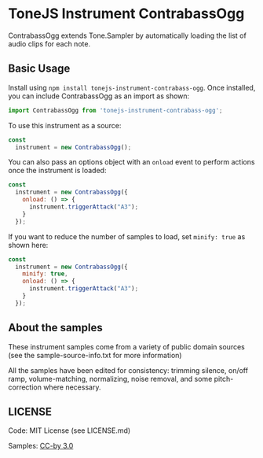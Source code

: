 # ToneJS Instrument ContrabassOgg

ContrabassOgg extends Tone.Sampler by automatically loading the list of audio clips for each note.

## Basic Usage

Install using `npm install tonejs-instrument-contrabass-ogg`. Once installed, you can include ContrabassOgg as an import as shown:

```javascript
import ContrabassOgg from 'tonejs-instrument-contrabass-ogg';
```

To use this instrument as a source:

```javascript
const
  instrument = new ContrabassOgg();
```

You can also pass an options object with an `onload` event to perform actions once the instrument is loaded:

```javascript
const
  instrument = new ContrabassOgg({
    onload: () => {
      instrument.triggerAttack("A3");
    }
  });
```

If you want to reduce the number of samples to load, set `minify: true` as shown here:

```javascript
const
  instrument = new ContrabassOgg({
    minify: true,
    onload: () => {
      instrument.triggerAttack("A3");
    }
  });
```

## About the samples

These instrument samples come from a variety of public domain sources (see the sample-source-info.txt for more information)

All the samples have been edited for consistency: trimming silence, on/off ramp, volume-matching, normalizing, noise removal, and some pitch-correction where necessary.

## LICENSE

Code: MIT License (see LICENSE.md)

Samples: [CC-by 3.0](https://creativecommons.org/licenses/by/3.0/)
